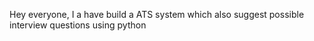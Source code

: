 Hey everyone, I a have build a ATS system which also suggest possible interview questions using python 
